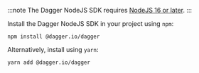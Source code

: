 :::note
The Dagger NodeJS SDK requires [NodeJS 16 or later](https://nodejs.org/en/download/).
:::

Install the Dagger NodeJS SDK in your project using `npm`:

```shell
npm install @dagger.io/dagger
```

Alternatively, install using `yarn`:

```shell
yarn add @dagger.io/dagger
```
